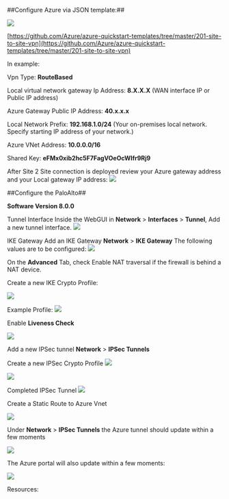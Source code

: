 ##Configure Azure via JSON template:##

[![](https://github.com/Azure/Azure-vpn-config-samples/blob/master/Fortinet/Images/Deploy.jpg?raw=true)](https://portal.azure.com/#create/Microsoft.Template/uri/https%3A%2F%2Fraw.githubusercontent.com%2FAzure%2Fazure-quickstart-templates%2Fmaster%2F201-site-to-site-vpn%2Fazuredeploy.json)

[https://github.com/Azure/azure-quickstart-templates/tree/master/201-site-to-site-vpn](https://github.com/Azure/azure-quickstart-templates/tree/master/201-site-to-site-vpn)

In example:

Vpn Type: **RouteBased**

Local virtual network gateway Ip Address: **8.X.X.X** (WAN interface IP or Public IP address) 

Azure Gateway Public IP Address: **40.x.x.x**

Local Network Prefix: **192.168.1.0/24** (Your on-premises local network. Specify starting IP address of your network.) 

Azure VNet Address: **10.0.0.0/16**

Shared Key: **eFMx0xib2hc5F7FagVOeOcWIfr9Rj9**

After Site 2 Site connection is deployed review your Azure gateway address and your Local gateway IP address:
![](https://github.com/Azure/Azure-vpn-config-samples/blob/master/Fortinet/Images/Azure_GW.jpg?raw=true)

##Configure the PaloAlto##

**Software Version 8.0.0**

Tunnel Interface
Inside the WebGUI in **Network** > **Interfaces** > **Tunnel**, Add a new tunnel interface.
![](https://github.com/Azure/Azure-vpn-config-samples/blob/master/PaloAlto/Images/Tunnel.jpg?raw=true)

IKE Gateway
Add an IKE Gateway **Network** > **IKE Gateway** The following values are to be configured: 
![](https://github.com/Azure/Azure-vpn-config-samples/blob/master/PaloAlto/Images/IKE_GATEWAY.jpg?raw=true)

On the **Advanced** Tab, check Enable NAT traversal if the firewall is behind a NAT device. 

Create a new IKE Crypto Profile:

![](https://github.com/Azure/Azure-vpn-config-samples/blob/master/PaloAlto/Images/new_IKE_Cypto.jpg?raw=true)

Example Profile:
![](https://github.com/Azure/Azure-vpn-config-samples/blob/master/PaloAlto/Images/IKE_Crypto_Profile.jpg?raw=true)

Enable **Liveness Check**

![](https://github.com/Azure/Azure-vpn-config-samples/blob/master/PaloAlto/Images/IKE_GATEWAY_ADV.jpg?raw=true)

Add a new IPSec tunnel **Network** > **IPSec Tunnels**

Create a new IPSec Crypto Profile
![](https://github.com/Azure/Azure-vpn-config-samples/blob/master/PaloAlto/Images/New_IPSEC%20Profile.jpg?raw=true)

![](https://github.com/Azure/Azure-vpn-config-samples/blob/master/PaloAlto/Images/IPSec_Crypto_Profile.jpg?raw=true)

Completed IPSec Tunnel
![](https://github.com/Azure/Azure-vpn-config-samples/blob/master/PaloAlto/Images/IPSEC_Tunnel.jpg?raw=true)

Create a Static Route to Azure Vnet

![](https://github.com/Azure/Azure-vpn-config-samples/blob/master/PaloAlto/Images/Virtual_Router.jpg?raw=true)

Under **Network** > **IPSec Tunnels** the Azure tunnel should update within a few moments 

![](https://github.com/Azure/Azure-vpn-config-samples/blob/master/PaloAlto/Images/Tunnel_UP.jpg?raw=true)

The Azure portal will also update within a few moments:

![](https://github.com/Azure/Azure-vpn-config-samples/blob/master/Fortinet/Images/AzureUP.jpg?raw=true)

Resources:


 







 



